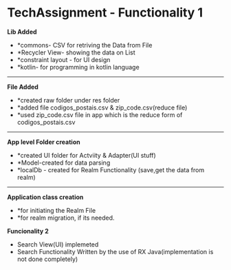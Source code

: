 # TechAssignment - **Functionality 1**
**Lib Added**
* *commons- CSV for retriving the Data from File
* *Recycler View- showing the data on List
* *constraint layout - for UI design
* *kotlin- for programming in kotlin language

--------------------------------------------------------------

**File Added**
* *created raw folder under res folder
* *added file codigos_postais.csv & zip_code.csv(reduce file)
* *used zip_code.csv file in app which is the reduce form of codigos_postais.csv

-------------------------------------------------------------------------

**App level Folder creation**
* *created UI folder for Actviity & Adapter(UI stuff)
* *Model-created for data parsing
* *localDb - created for Realm Functionality (save,get the data from realm)

---------------------------------------------------------------------------------

**Application class creation**
* *for initiating the Realm File
* *for realm migration, if its needed.

**Funcionality 2**
* Search View(UI) implemeted
* Search Functionality Written by the use of RX Java(implementation is not done completely)

